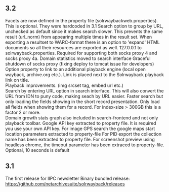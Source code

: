 3.2
-----
Facets are now  defined in the property file (solrwaybackweb.properties). This is optional. They were hardcoded in 3.1
Search option to group by URL, unchecked as default since it makes search slower. This prevents the same result (url_norm)
from appearing multiple times in the result set.
When exporting a resultset to WARC-format there is an option to 'expand' HTML documents so all their resources are exported as well.
127.0.0.1 to solrwayback.properties. Required for supporting both socks proxy 4 and socks proxy 4a. 
Domain statistics moved to search interface
Graceful shutdown of socks proxy (fixing deploy to tomcat issue for developers)
Option property to link to an additional playback engine (local open wayback, archive.org etc.). Link is placed next to the Solrwayback playback link on title.   
Playback improvements. (img srcset tag, embed url etc.)  
Search by entering URL option in search interface. This will also convert the URL from IDN to puny code, making seach by URL easier.
Faster search but only loading the fields showing in the short record presentation. Only load all fields when showing them for a record. For index-size > 300GB this is a factor 2 or more.   
Domain growth stats graph also included in search-frontend and not only playback toolbar.
Google API key extracted to property file. It is required you use your own API key.
For image GPS search the google maps start location parameters extracted to property-file
For PID export the collection name has been extracted to property file.
For screenshot preview using headless chrome, the timeout parameter has been extraced to property-file. Optional, 10 seconds is default

3.1
-----
The first release for IIPC newsletter
Binary bundled release: https://github.com/netarchivesuite/solrwayback/releases




